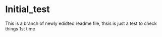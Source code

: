 # Initial_test
This is a branch of newly edidted readme file,
thsis is just a test to check things 1st time
